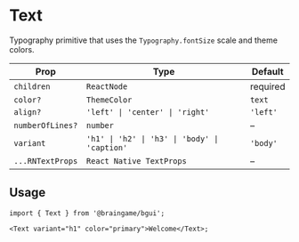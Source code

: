# Text

Typography primitive that uses the `Typography.fontSize` scale and theme colors.

| Prop | Type | Default |
| --- | --- | --- |
| `children` | `ReactNode` | required |
| `color?` | `ThemeColor` | `text` |
| `align?` | `'left' \| 'center' \| 'right'` | `'left'` |
| `numberOfLines?` | `number` | – |
| `variant` | `'h1' \| 'h2' \| 'h3' \| 'body' \| 'caption'` | `'body'` |
| `...RNTextProps` | `React Native TextProps` | – |

## Usage

```tsx
import { Text } from '@braingame/bgui';

<Text variant="h1" color="primary">Welcome</Text>;
```

